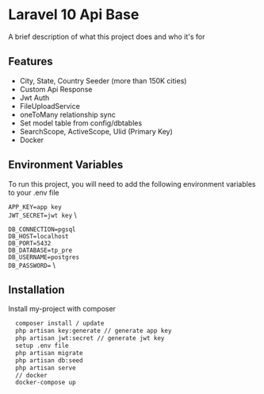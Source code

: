 
# Laravel 10 Api Base

A brief description of what this project does and who it's for


## Features

- City, State, Country Seeder (more than 150K cities)
- Custom Api Response
- Jwt Auth
- FileUploadService
- oneToMany relationship sync
- Set model table from config/dbtables
- SearchScope, ActiveScope, Ulid (Primary Key)
- Docker


## Environment Variables

To run this project, you will need to add the following environment variables to your .env file

`APP_KEY=app key` \
`JWT_SECRET=jwt key` \

`DB_CONNECTION=pgsql` \
`DB_HOST=localhost`\
`DB_PORT=5432` \
`DB_DATABASE=tp_pre` \
`DB_USERNAME=postgres` \
`DB_PASSWORD=` \


## Installation

Install my-project with composer

```bash
  composer install / update
  php artisan key:generate // generate app key
  php artisan jwt:secret // generate jwt key
  setup .env file
  php artisan migrate
  php artisan db:seed
  php artisan serve
  // docker
  docker-compose up
```
    